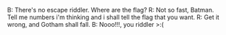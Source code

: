 B: There's no escape riddler. Where are the flag?
R: Not so fast, Batman. Tell me numbers i'm thinking and i shall tell the flag that you want.
R: Get it wrong, and Gotham shall fall.
B: Nooo!!!, you riddler >:(

